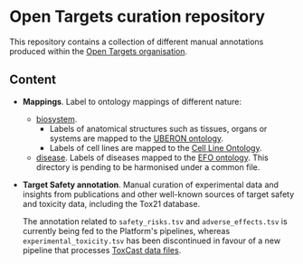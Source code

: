 # Open Targets curation repository

This repository contains a collection of different manual annotations produced within the [Open Targets organisation](https://www.opentargets.org).

## Content
- **Mappings**. Label to ontology mappings of different nature:
  - [biosystem](mappings/biosystem).
    - Labels of anatomical structures such as tissues, organs or systems are mapped to the [UBERON ontology](https://uberon.github.io).
    - Labels of cell lines are mapped to the [Cell Line Ontology](http://www.clo-ontology.org).
  - [disease](mappings/disease). Labels of diseases mapped to the [EFO ontology](https://www.ebi.ac.uk/efo/). This directory is pending to be harmonised under a common file.

- **Target Safety annotation**. 
  Manual curation of experimental data and insights from publications and other well-known sources of target safety and toxicity data, including the Tox21 database.

  The annotation related to `safety_risks.tsv` and `adverse_effects.tsv` is currently being fed to the Platform's pipelines, whereas `experimental_toxicity.tsv` has been discontinued in favour of a new pipeline that processes [ToxCast data files](https://www.epa.gov/chemical-research/toxcast-data-accessing-toxcast-data-and-scenarios-exploring-data).